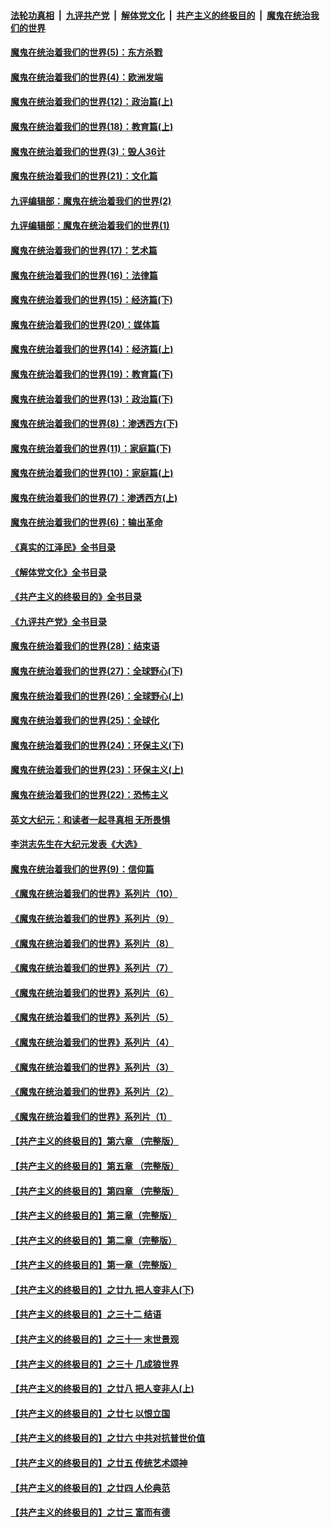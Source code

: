 ####  [法轮功真相](../../../../basic/blob/master/README.md?t=10080701) &nbsp;|&nbsp; [九评共产党](../../../../9ping.md/blob/master/README.md?t=10080701) &nbsp;|&nbsp; [解体党文化](../../../../jtdwh.md/blob/master/README.md?t=10080701)  &nbsp;|&nbsp; [共产主义的终极目的](../../../../gczydzjmd.md/blob/master/README.md?t=10080701) &nbsp;|&nbsp; [魔鬼在统治我们的世界](../../../../mgztzwmdsj.md/blob/master/README.md?t=10080701) 

#### [魔鬼在统治着我们的世界(5)：东方杀戮](../pages/nsc422/n10417707.md?t=10080701) 

#### [魔鬼在统治着我们的世界(4)：欧洲发端](../pages/nsc422/n10414890.md?t=10080701) 

#### [魔鬼在统治着我们的世界(12)：政治篇(上)](../pages/nsc422/n10444576.md?t=10080701) 

#### [魔鬼在统治着我们的世界(18)：教育篇(上)](../pages/nsc422/n10526970.md?t=10080701) 

#### [魔鬼在统治着我们的世界(3)：毁人36计](../pages/nsc422/n10411583.md?t=10080701) 

#### [魔鬼在统治着我们的世界(21)：文化篇](../pages/nsc422/n10597706.md?t=10080701) 

#### [九评编辑部：魔鬼在统治着我们的世界(2)](../pages/nsc422/n10410036.md?t=10080701) 

#### [九评编辑部：魔鬼在统治着我们的世界(1)](../pages/nsc422/n10406825.md?t=10080701) 

#### [魔鬼在统治着我们的世界(17)：艺术篇](../pages/nsc422/n10499093.md?t=10080701) 

#### [魔鬼在统治着我们的世界(16)：法律篇](../pages/nsc422/n10485969.md?t=10080701) 

#### [魔鬼在统治着我们的世界(15)：经济篇(下)](../pages/nsc422/n10469975.md?t=10080701) 

#### [魔鬼在统治着我们的世界(20)：媒体篇](../pages/nsc422/n10586579.md?t=10080701) 

#### [魔鬼在统治着我们的世界(14)：经济篇(上)](../pages/nsc422/n10457370.md?t=10080701) 

#### [魔鬼在统治着我们的世界(19)：教育篇(下)](../pages/nsc422/n10564808.md?t=10080701) 

#### [魔鬼在统治着我们的世界(13)：政治篇(下)](../pages/nsc422/n10448270.md?t=10080701) 

#### [魔鬼在统治着我们的世界(8)：渗透西方(下)](../pages/nsc422/n10429603.md?t=10080701) 

#### [魔鬼在统治着我们的世界(11)：家庭篇(下)](../pages/nsc422/n10440961.md?t=10080701) 

#### [魔鬼在统治着我们的世界(10)：家庭篇(上)](../pages/nsc422/n10435448.md?t=10080701) 

#### [魔鬼在统治着我们的世界(7)：渗透西方(上)](../pages/nsc422/n10426013.md?t=10080701) 

#### [魔鬼在统治着我们的世界(6)：输出革命](../pages/nsc422/n10421536.md?t=10080701) 

#### [《真实的江泽民》全书目录](../pages/nsc422/n13721399.md?t=10080701) 

#### [《解体党文化》全书目录](../pages/nsc422/n13721157.md?t=10080701) 

#### [《共产主义的终极目的》全书目录](../pages/nsc422/n13721048.md?t=10080701) 

#### [《九评共产党》全书目录](../pages/nsc422/n13708085.md?t=10080701) 

#### [魔鬼在统治着我们的世界(28)：结束语](../pages/nsc422/n10936246.md?t=10080701) 

#### [魔鬼在统治着我们的世界(27)：全球野心(下)](../pages/nsc422/n10928319.md?t=10080701) 

#### [魔鬼在统治着我们的世界(26)：全球野心(上)](../pages/nsc422/n10900318.md?t=10080701) 

#### [魔鬼在统治着我们的世界(25)：全球化](../pages/nsc422/n10788205.md?t=10080701) 

#### [魔鬼在统治着我们的世界(24)：环保主义(下)](../pages/nsc422/n10695307.md?t=10080701) 

#### [魔鬼在统治着我们的世界(23)：环保主义(上)](../pages/nsc422/n10688613.md?t=10080701) 

#### [魔鬼在统治着我们的世界(22)：恐怖主义](../pages/nsc422/n10614727.md?t=10080701) 

#### [英文大纪元：和读者一起寻真相 无所畏惧](../pages/nsc422/n12542027.md?t=10080701) 

#### [李洪志先生在大纪元发表《大选》](../pages/nsc422/n12534746.md?t=10080701) 

#### [魔鬼在统治着我们的世界(9)：信仰篇](../pages/nsc422/n10432159.md?t=10080701) 

#### [《魔鬼在统治着我们的世界》系列片（10）](../pages/nsc422/n12292670.md?t=10080701) 

#### [《魔鬼在统治着我们的世界》系列片（9）](../pages/nsc422/n12290859.md?t=10080701) 

#### [《魔鬼在统治着我们的世界》系列片（8）](../pages/nsc422/n12287445.md?t=10080701) 

#### [《魔鬼在统治着我们的世界》系列片（7）](../pages/nsc422/n12283425.md?t=10080701) 

#### [《魔鬼在统治着我们的世界》系列片（6）](../pages/nsc422/n12282314.md?t=10080701) 

#### [《魔鬼在统治着我们的世界》系列片（5）](../pages/nsc422/n12281419.md?t=10080701) 

#### [《魔鬼在统治着我们的世界》系列片（4）](../pages/nsc422/n12274024.md?t=10080701) 

#### [《魔鬼在统治着我们的世界》系列片（3）](../pages/nsc422/n12271322.md?t=10080701) 

#### [《魔鬼在统治着我们的世界》系列片（2）](../pages/nsc422/n12269049.md?t=10080701) 

#### [《魔鬼在统治着我们的世界》系列片（1）](../pages/nsc422/n12267575.md?t=10080701) 

#### [【共产主义的终极目的】第六章 （完整版）](../pages/nsc422/n11428913.md?t=10080701) 

#### [【共产主义的终极目的】第五章 （完整版）](../pages/nsc422/n11428912.md?t=10080701) 

#### [【共产主义的终极目的】第四章 （完整版）](../pages/nsc422/n11428907.md?t=10080701) 

#### [【共产主义的终极目的】第三章（完整版）](../pages/nsc422/n11428848.md?t=10080701) 

#### [【共产主义的终极目的】第二章（完整版）](../pages/nsc422/n11428831.md?t=10080701) 

#### [【共产主义的终极目的】第一章（完整版）](../pages/nsc422/n11417651.md?t=10080701) 

#### [【共产主义的终极目的】之廿九 把人变非人(下)](../pages/nsc422/n11344140.md?t=10080701) 

#### [【共产主义的终极目的】之三十二 结语](../pages/nsc422/n11360535.md?t=10080701) 

#### [【共产主义的终极目的】之三十一 末世景观](../pages/nsc422/n11351129.md?t=10080701) 

#### [【共产主义的终极目的】之三十 几成狼世界](../pages/nsc422/n11348280.md?t=10080701) 

#### [【共产主义的终极目的】之廿八 把人变非人(上)](../pages/nsc422/n11340492.md?t=10080701) 

#### [【共产主义的终极目的】之廿七 以恨立国](../pages/nsc422/n11336944.md?t=10080701) 

#### [【共产主义的终极目的】之廿六 中共对抗普世价值](../pages/nsc422/n11324785.md?t=10080701) 

#### [【共产主义的终极目的】之廿五 传统艺术颂神](../pages/nsc422/n11296396.md?t=10080701) 

#### [【共产主义的终极目的】之廿四 人伦典范](../pages/nsc422/n11296397.md?t=10080701) 

#### [【共产主义的终极目的】之廿三 富而有德](../pages/nsc422/n11283598.md?t=10080701) 

